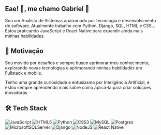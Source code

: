 ## Eae! 👋, me chamo Gabriel 🧑

Sou um Analista de Sistemas apaixonado por tecnologia e desenvolvimento de software. Atualmente trabalho com Python, Django, SQL, HTML e CSS... Estou praticando JavaScript e React Native para expandir ainda mais minhas habilidades.



## 🚀 Motivação

Sou movido por desafios e sempre busco aprimorar meu conhecimento, explorando novas tecnologias e aprimorando minhas habilidades em Fullstack e mobile.

Tenho uma grande curiosidade e entusiasmo por Inteligência Artificial, e estou sempre aprendendo mais sobre como aplicá-la para criar soluções inovadoras.

## 🛠 Tech Stack
![JavaScript](https://img.shields.io/badge/javascript-%23323330.svg?style=for-the-badge&logo=javascript&logoColor=%23F7DF1E) ![HTML5](https://img.shields.io/badge/html5-%23E34F26.svg?style=for-the-badge&logo=html5&logoColor=white)	![Python](https://img.shields.io/badge/python-3670A0?style=for-the-badge&logo=python&logoColor=ffdd54) 	![CSS3](https://img.shields.io/badge/css3-%231572B6.svg?style=for-the-badge&logo=css3&logoColor=white) ![MySQL](https://img.shields.io/badge/mysql-4479A1.svg?style=for-the-badge&logo=mysql&logoColor=white) 	![Postgres](https://img.shields.io/badge/postgres-%23316192.svg?style=for-the-badge&logo=postgresql&logoColor=white) ![MicrosoftSQLServer](https://img.shields.io/badge/Microsoft%20SQL%20Server-CC2927?style=for-the-badge&logo=microsoft%20sql%20server&logoColor=white) 	![Django](https://img.shields.io/badge/django-%23092E20.svg?style=for-the-badge&logo=django&logoColor=white) ![NodeJS](https://img.shields.io/badge/node.js-6DA55F?style=for-the-badge&logo=node.js&logoColor=white) ![React Native](https://img.shields.io/badge/react_native-%2320232a.svg?style=for-the-badge&logo=react&logoColor=%2361DAFB)

